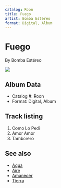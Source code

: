 ```yaml
---
catalog: Roon
title: Fuego
artist: Bomba Estéreo
format: Digital, Album
---
```


# Fuego

By Bomba Estéreo

![](../../assets/albumcovers/Bomba_Estéreo-Fuego.png)

## Album Data

- Catalog #: Roon
- Format: Digital, Album


## Track listing


1. Como Lo Pedí
2. Amor Amor
3. Tamborero


## See also

- [Agua](Agua.md)
- [Aire](Aire.md)
- [Amanecer](Amanecer.md)
- [Tierra](Tierra.md)
